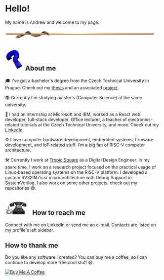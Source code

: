 # Hello!
My name is Andrew and welcome to my page.

![line](snakeline.gif)

## ![question mark](qmark.gif) About me

🎓 I've got a bachelor's degree from the Czech Technical University in Prague. Check out my [thesis](https://github.com/andreondra/bachelor-thesis) and an associated [project](https://github.com/andreondra/use).

📚 Currently I'm studying master's (Computer Science) at the same university.

💼 I had an internship at Microsoft and IBM, worked as a React web developer, full-stack developer, Office lecturer, a teacher of electronics-related tutorials at the Czech Technical University, and more. Check out my [LinkedIn](https://www.linkedin.com/in/ondrej-golasowski/).

⚙️ I love computer hardware development, embedded systems, firmware development, and IoT-related stuff. I'm a big fan of RISC-V computer architecture.

🛠️ Currently I work at [Tropic Square](https://tropicsquare.com/) as a Digital Design Engineer. In my spare time, I work on a research project focused on the practical usage of Linux-based operating systems on the RISC-V platform. I developed a custom RV32IMZicsr microarchitecture with Debug Support in SystemVerilog. I also work on some other projects, check out my repositories 😄.

## ![phone](ringphone.gif) How to reach me
Connect with me on LinkedIn or send me an e-mail. Contacts are listed on my profile's left sidebar.

## How to thank me
Do you like any software I created? You can buy me a coffee, so I can continue to develop more free cool stuff 😄.

<a href="https://www.buymeacoffee.com/andreondra" target="_blank"><img src="https://www.buymeacoffee.com/assets/img/custom_images/yellow_img.png" alt="Buy Me A Coffee" style="height: 41px !important;width: 174px !important;box-shadow: 0px 3px 2px 0px rgba(190, 190, 190, 0.5) !important;-webkit-box-shadow: 0px 3px 2px 0px rgba(190, 190, 190, 0.5) !important;" ></a>
